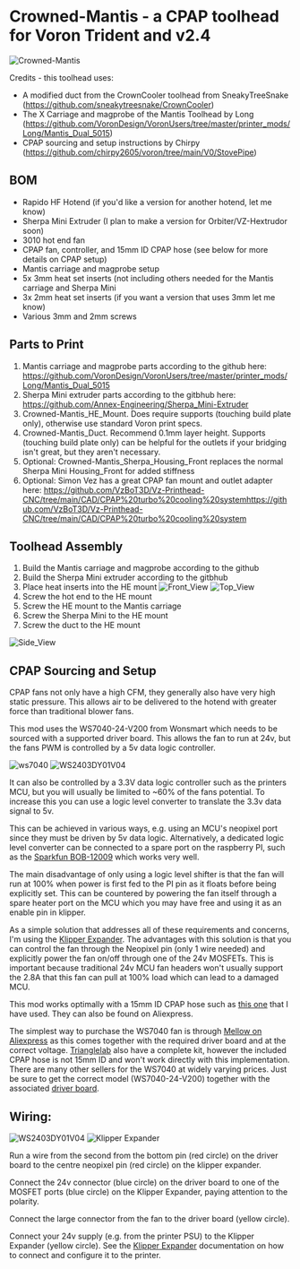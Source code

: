 # Crowned-Mantis - a CPAP toolhead for Voron Trident and v2.4

![Crowned-Mantis](https://github.com/PinkysRevenge/Crowned-Mantis/blob/main/Images/Crowned-Mantis%202.jpg)

Credits - this toolhead uses:
 - A modified duct from the CrownCooler toolhead from SneakyTreeSnake (https://github.com/sneakytreesnake/CrownCooler)
 - The X Carriage and magprobe of the Mantis Toolhead by Long (https://github.com/VoronDesign/VoronUsers/tree/master/printer_mods/Long/Mantis_Dual_5015)
 - CPAP sourcing and setup instructions by Chirpy (https://github.com/chirpy2605/voron/tree/main/V0/StovePipe)

## BOM

- Rapido HF Hotend (if you'd like a version for another hotend, let me know)
- Sherpa Mini Extruder (I plan to make a version for Orbiter/VZ-Hextrudor soon) 
- 3010 hot end fan
- CPAP fan, controller, and 15mm ID CPAP hose (see below for more details on CPAP setup)
- Mantis carriage and magprobe setup
- 5x 3mm heat set inserts (not including others needed for the Mantis carriage and Sherpa Mini
- 3x 2mm heat set inserts (if you want a version that uses 3mm let me know)
- Various 3mm and 2mm screws

## Parts to Print
1. Mantis carriage and magprobe parts according to the github here: https://github.com/VoronDesign/VoronUsers/tree/master/printer_mods/Long/Mantis_Dual_5015
2. Sherpa Mini extruder parts according to the gitbhub here: https://github.com/Annex-Engineering/Sherpa_Mini-Extruder
3. Crowned-Mantis_HE_Mount. Does require supports (touching build plate only), otherwise use standard Voron print specs.
4. Crowned-Mantis_Duct. Recommend 0.1mm layer height. Supports (touching build plate only) can be helpful for the outlets if your bridging isn't great, but they aren't necessary.
5. Optional: Crowned-Mantis_Sherpa_Housing_Front replaces the normal Sherpa Mini Housing_Front for added stiffness
6. Optional: Simon Vez has a great CPAP fan mount and outlet adapter here: https://github.com/VzBoT3D/Vz-Printhead-CNC/tree/main/CAD/CPAP%20turbo%20cooling%20systemhttps://github.com/VzBoT3D/Vz-Printhead-CNC/tree/main/CAD/CPAP%20turbo%20cooling%20system

## Toolhead Assembly

1. Build the Mantis carriage and magprobe according to the github
2. Build the Sherpa Mini extruder according to the gitbhub
3. Place heat inserts into the HE mount
![Front_View](https://github.com/PinkysRevenge/Crowned-Mantis/blob/main/Images/Hotend%20Mount%20Rapido%20Sherpa%20Mini%20Front%202.jpg)
![Top_View](https://github.com/PinkysRevenge/Crowned-Mantis/blob/main/Images/Hotend%20Mount%20Rapido%20Sherpa%20Mini%20Top%202.jpg)
5. Screw the hot end to the HE mount
7. Screw the HE mount to the Mantis carriage
8. Screw the Sherpa Mini to the HE mount
9. Screw the duct to the HE mount

![Side_View](https://github.com/PinkysRevenge/Crowned-Mantis/blob/main/Images/Crowned-Mantis%20Side%202.jpg)

## CPAP Sourcing and Setup

CPAP fans not only have a high CFM, they generally also have very high static pressure. This allows air to be delivered to the hotend with greater force than traditional blower fans.

This mod uses the WS7040-24-V200 from Wonsmart which needs to be sourced with a supported driver board. This allows the fan to run at 24v, but the fans PWM is controlled by a 5v data logic controller.

![ws7040](https://github.com/PinkysRevenge/Crowned-Mantis/blob/main/Images/ws7040.jpg)
![WS2403DY01V04](https://github.com/PinkysRevenge/Crowned-Mantis/blob/main/Images/WS2403DY01V04.jpg)

It can also be controlled by a 3.3V  data logic controller such as the printers MCU, but you will usually be limited to ~60% of the fans potential. To increase this you can use a logic level converter to translate the 3.3v data signal to 5v.

This can be achieved in various ways, e.g. using an MCU's neopixel port since they must be driven by 5v data logic. Alternatively, a dedicated logic level converter can be connected to a spare port on the raspberry PI, such as the [Sparkfun BOB-12009](https://www.sparkfun.com/products/12009) which works very well.

The main disadvantage of only using a logic level shifter is that the fan will run at 100% when power is first fed to the PI pin as it floats before being explicitly set. This can be countered by powering the fan itself through a spare heater port on the MCU which you may have free and using it as an enable pin in klipper.

As a simple solution that addresses all of these requirements and concerns, I'm using the [Klipper Expander](https://github.com/VoronDesign/Voron-Hardware/tree/master/Klipper_Expander). The advantages with this solution is that you can control the fan through the Neopixel pin (only 1 wire needed) and explicitly power the fan on/off through one of the 24v MOSFETs. This is important because traditional 24v MCU fan headers won't usually support the 2.8A that this fan can pull at 100% load which can lead to a damaged MCU. 

This mod works optimally with a 15mm ID CPAP hose such as [this one](https://www.amazon.co.uk/gp/product/B07TCC42WT) that I have used. They can also be found on Aliexpress.

The simplest way to purchase the WS7040 fan is through [Mellow on Aliexpress](https://www.aliexpress.com/item/1005004729010078.html) as this comes together with the required driver board and at the correct voltage. [Trianglelab](https://www.aliexpress.com/item/1005003822117604.html) also have a complete kit, however the included CPAP hose is not 15mm ID and won't work directly with this implementation. There are many other sellers for the WS7040 at widely varying prices. Just be sure to get the correct model (WS7040-24-V200) together with the associated [driver board](https://www.wonsmart.com.cn/ws2403-15655936300127195.html).

## Wiring:

![WS2403DY01V04](https://github.com/PinkysRevenge/Crowned-Mantis/blob/main/Images/WS2403DY01V04.png)
![Klipper Expander](https://github.com/PinkysRevenge/Crowned-Mantis/blob/main/Images/STM32_Klipper_Expander.png)

Run a wire from the second from the bottom pin (red circle) on the driver board to the centre neopixel pin (red circle) on the klipper expander.

Connect the 24v connector (blue circle) on the driver board to one of the MOSFET ports (blue circle) on the Klipper Expander, paying attention to the polarity.

Connect the large connector from the fan to the driver board (yellow circle).

Connect your 24v supply (e.g. from the printer PSU) to the Klipper Expander (yellow circle). See the [Klipper Expander](https://github.com/VoronDesign/Voron-Hardware/tree/master/Klipper_Expander/Documentation) documentation on how to connect and configure it to the printer.
